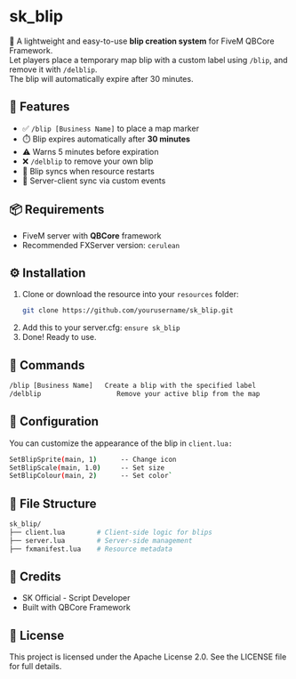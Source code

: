 # sk_blip

📍 A lightweight and easy-to-use **blip creation system** for FiveM QBCore Framework.  
Let players place a temporary map blip with a custom label using `/blip`, and remove it with `/delblip`.  
The blip will automatically expire after 30 minutes.

## 🚀 Features
- ✅ `/blip [Business Name]` to place a map marker
- ⏱️ Blip expires automatically after **30 minutes**
- ⚠️ Warns 5 minutes before expiration
- ❌ `/delblip` to remove your own blip
- 🔁 Blip syncs when resource restarts
- 📡 Server-client sync via custom events

## 📦 Requirements
- FiveM server with **QBCore** framework
- Recommended FXServer version: `cerulean`

## ⚙️ Installation
1. Clone or download the resource into your `resources` folder:
   ```bash
   git clone https://github.com/yourusername/sk_blip.git
2. Add this to your server.cfg: `ensure sk_blip`
3. Done! Ready to use.


## 💬 Commands
```bash
/blip [Business Name]	Create a blip with the specified label
/delblip	               Remove your active blip from the map
```

## 🎨 Configuration
You can customize the appearance of the blip in `client.lua:`
```bash
SetBlipSprite(main, 1)      -- Change icon
SetBlipScale(main, 1.0)     -- Set size
SetBlipColour(main, 2)      -- Set color`
```

## 📁 File Structure
```bash
sk_blip/
├── client.lua        # Client-side logic for blips
├── server.lua        # Server-side management
├── fxmanifest.lua    # Resource metadata
```

## 👤 Credits
- SK Official - Script Developer
- Built with QBCore Framework

## 📜 License
This project is licensed under the Apache License 2.0.
See the LICENSE file for full details.
